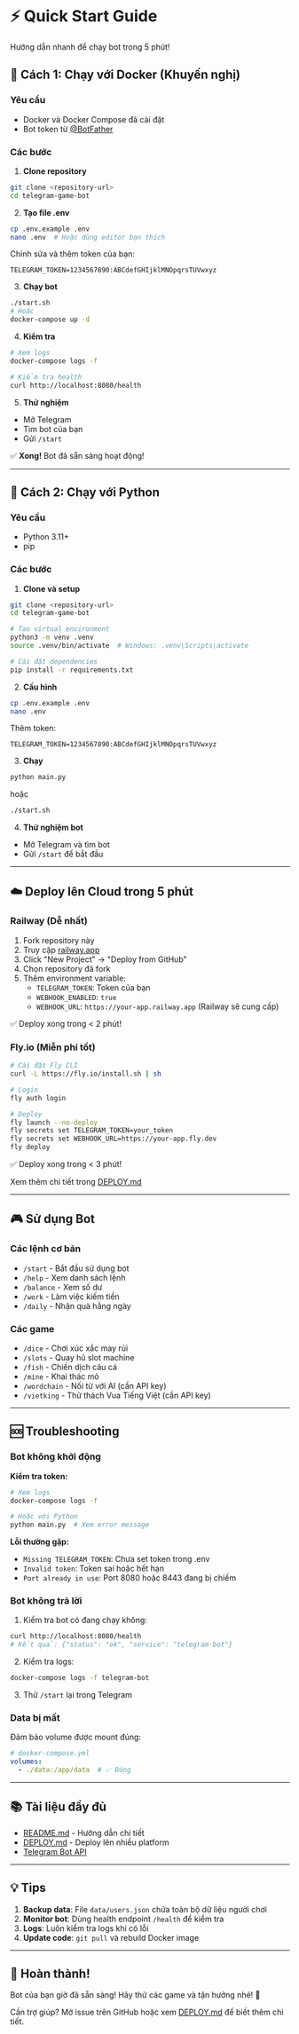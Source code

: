 # ⚡ Quick Start Guide

Hướng dẫn nhanh để chạy bot trong 5 phút!

## 🚀 Cách 1: Chạy với Docker (Khuyến nghị)

### Yêu cầu
- Docker và Docker Compose đã cài đặt
- Bot token từ [@BotFather](https://t.me/BotFather)

### Các bước

1. **Clone repository**
```bash
git clone <repository-url>
cd telegram-game-bot
```

2. **Tạo file .env**
```bash
cp .env.example .env
nano .env  # Hoặc dùng editor bạn thích
```

Chỉnh sửa và thêm token của bạn:
```env
TELEGRAM_TOKEN=1234567890:ABCdefGHIjklMNOpqrsTUVwxyz
```

3. **Chạy bot**
```bash
./start.sh
# Hoặc
docker-compose up -d
```

4. **Kiểm tra**
```bash
# Xem logs
docker-compose logs -f

# Kiểm tra health
curl http://localhost:8080/health
```

5. **Thử nghiệm**
- Mở Telegram
- Tìm bot của bạn
- Gửi `/start`

✅ **Xong!** Bot đã sẵn sàng hoạt động!

---

## 🐍 Cách 2: Chạy với Python

### Yêu cầu
- Python 3.11+
- pip

### Các bước

1. **Clone và setup**
```bash
git clone <repository-url>
cd telegram-game-bot

# Tạo virtual environment
python3 -m venv .venv
source .venv/bin/activate  # Windows: .venv\Scripts\activate

# Cài đặt dependencies
pip install -r requirements.txt
```

2. **Cấu hình**
```bash
cp .env.example .env
nano .env
```

Thêm token:
```env
TELEGRAM_TOKEN=1234567890:ABCdefGHIjklMNOpqrsTUVwxyz
```

3. **Chạy**
```bash
python main.py
```

hoặc

```bash
./start.sh
```

4. **Thử nghiệm bot**
- Mở Telegram và tìm bot
- Gửi `/start` để bắt đầu

---

## ☁️ Deploy lên Cloud trong 5 phút

### Railway (Dễ nhất)

1. Fork repository này
2. Truy cập [railway.app](https://railway.app)
3. Click "New Project" → "Deploy from GitHub"
4. Chọn repository đã fork
5. Thêm environment variable:
   - `TELEGRAM_TOKEN`: Token của bạn
   - `WEBHOOK_ENABLED`: `true`
   - `WEBHOOK_URL`: `https://your-app.railway.app` (Railway sẽ cung cấp)

✅ Deploy xong trong < 2 phút!

### Fly.io (Miễn phí tốt)

```bash
# Cài đặt Fly CLI
curl -L https://fly.io/install.sh | sh

# Login
fly auth login

# Deploy
fly launch --no-deploy
fly secrets set TELEGRAM_TOKEN=your_token
fly secrets set WEBHOOK_URL=https://your-app.fly.dev
fly deploy
```

✅ Deploy xong trong < 3 phút!

Xem thêm chi tiết trong [DEPLOY.md](DEPLOY.md)

---

## 🎮 Sử dụng Bot

### Các lệnh cơ bản

- `/start` - Bắt đầu sử dụng bot
- `/help` - Xem danh sách lệnh
- `/balance` - Xem số dư
- `/work` - Làm việc kiếm tiền
- `/daily` - Nhận quà hằng ngày

### Các game

- `/dice` - Chơi xúc xắc may rủi
- `/slots` - Quay hũ slot machine
- `/fish` - Chiến dịch câu cá
- `/mine` - Khai thác mỏ
- `/wordchain` - Nối từ với AI (cần API key)
- `/vietking` - Thử thách Vua Tiếng Việt (cần API key)

---

## 🆘 Troubleshooting

### Bot không khởi động

**Kiểm tra token:**
```bash
# Xem logs
docker-compose logs -f

# Hoặc với Python
python main.py  # Xem error message
```

**Lỗi thường gặp:**
- `Missing TELEGRAM_TOKEN`: Chưa set token trong .env
- `Invalid token`: Token sai hoặc hết hạn
- `Port already in use`: Port 8080 hoặc 8443 đang bị chiếm

### Bot không trả lời

1. Kiểm tra bot có đang chạy không:
```bash
curl http://localhost:8080/health
# Kết quả: {"status": "ok", "service": "telegram-bot"}
```

2. Kiểm tra logs:
```bash
docker-compose logs -f telegram-bot
```

3. Thử `/start` lại trong Telegram

### Data bị mất

Đảm bảo volume được mount đúng:
```yaml
# docker-compose.yml
volumes:
  - ./data:/app/data  # ✅ Đúng
```

---

## 📚 Tài liệu đầy đủ

- [README.md](README.md) - Hướng dẫn chi tiết
- [DEPLOY.md](DEPLOY.md) - Deploy lên nhiều platform
- [Telegram Bot API](https://core.telegram.org/bots/api)

---

## 💡 Tips

1. **Backup data**: File `data/users.json` chứa toàn bộ dữ liệu người chơi
2. **Monitor bot**: Dùng health endpoint `/health` để kiểm tra
3. **Logs**: Luôn kiểm tra logs khi có lỗi
4. **Update code**: `git pull` và rebuild Docker image

---

## 🎉 Hoàn thành!

Bot của bạn giờ đã sẵn sàng! Hãy thử các game và tận hưởng nhé! 🚀

Cần trợ giúp? Mở issue trên GitHub hoặc xem [DEPLOY.md](DEPLOY.md) để biết thêm chi tiết.

